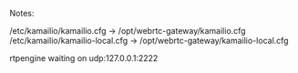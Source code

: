 Notes:

/etc/kamailio/kamailio.cfg -> /opt/webrtc-gateway/kamailio.cfg
/etc/kamailio/kamailio-local.cfg -> /opt/webrtc-gateway/kamailio-local.cfg

rtpengine waiting on udp:127.0.0.1:2222